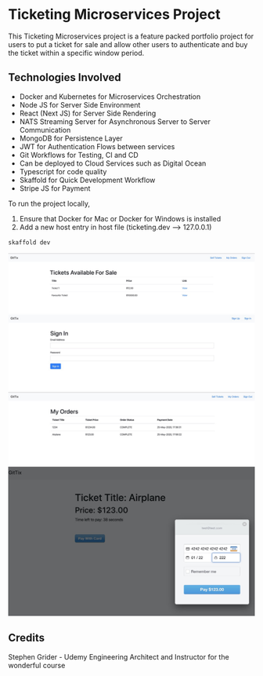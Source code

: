 # Ticketing Microservices Project

This Ticketing Microservices project is a feature packed portfolio project for users to put a ticket for sale and allow other users to authenticate and buy the ticket within a specific window period.

## Technologies Involved

- Docker and Kubernetes for Microservices Orchestration
- Node JS for Server Side Environment
- React (Next JS) for Server Side Rendering
- NATS Streaming Server for Asynchronous Server to Server Communication
- MongoDB for Persistence Layer
- JWT for Authentication Flows between services
- Git Workflows for Testing, CI and CD
- Can be deployed to Cloud Services such as Digital Ocean
- Typescript for code quality
- Skaffold for Quick Development Workflow
- Stripe JS for Payment

To run the project locally,

1. Ensure that Docker for Mac or Docker for Windows is installed
2. Add a new host entry in host file (ticketing.dev --> 127.0.0.1)

```bash
skaffold dev
```

![Screenshot3](screenshot3.jpg)
![Screenshot4](screenshot4.jpg)
![Screenshot](screenshot.jpg)
![Screenshot2](screenshot2.jpg)

## Credits

Stephen Grider - Udemy Engineering Architect and Instructor for the wonderful course
